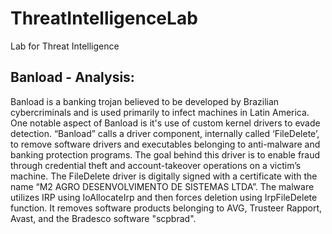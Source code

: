 # ThreatIntelligenceLab
Lab for Threat Intelligence

Banload - Analysis:
-------------------
Banload is a banking trojan believed to be developed by Brazilian cybercriminals and is used primarily to infect machines in Latin America. One notable aspect of Banload is it's use of custom kernel drivers to evade detection.
“Banload” calls a driver component, internally called ‘FileDelete’, to remove software drivers and executables belonging to anti-malware and banking protection programs. The goal behind this driver is to enable fraud through credential theft and account-takeover operations on a victim’s machine.
The FileDelete driver is digitally signed with a certificate with the name “M2 AGRO DESENVOLVIMENTO DE SISTEMAS LTDA”. The malware utilizes IRP using IoAllocateIrp and then forces deletion using IrpFileDelete function.
It removes software products belonging to AVG, Trusteer Rapport, Avast, and the Bradesco software "scpbrad".
